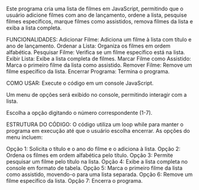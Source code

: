 Este programa cria uma lista de filmes em JavaScript, permitindo que o usuário adicione filmes com ano de lançamento, ordene a lista, pesquise filmes específicos, marque filmes como assistidos, remova filmes da lista e exiba a lista completa.

FUNCIONALIDADES:
Adicionar Filme: Adiciona um filme à lista com título e ano de lançamento.
Ordenar a Lista: Organiza os filmes em ordem alfabética.
Pesquisar Filme: Verifica se um filme específico está na lista.
Exibir Lista: Exibe a lista completa de filmes.
Marcar Filme como Assistido: Marca o primeiro filme da lista como assistido.
Remover Filme: Remove um filme específico da lista.
Encerrar Programa: Termina o programa.

COMO USAR:
Execute o código em um console JavaScript.

Um menu de opções será exibido no console, permitindo interagir com a lista.

Escolha a opção digitando o número correspondente (1-7).

ESTRUTURA DO CÓDIGO:
O código utiliza um loop while para manter o programa em execução até que o usuário escolha encerrar. As opções do menu incluem:

Opção 1: Solicita o título e o ano do filme e o adiciona à lista.
Opção 2: Ordena os filmes em ordem alfabética pelo título.
Opção 3: Permite pesquisar um filme pelo título na lista.
Opção 4: Exibe a lista completa no console em formato de tabela.
Opção 5: Marca o primeiro filme da lista como assistido, movendo-o para uma lista separada.
Opção 6: Remove um filme específico da lista.
Opção 7: Encerra o programa.
